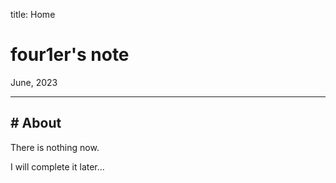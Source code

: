 title: Home

# four1er's note

June, 2023

---

## # About

There is nothing now.

I will complete it later...
